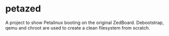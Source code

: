 # petazed
A project to show Petalinux booting on the original ZedBoard.  Debootstrap, qemu and chroot are used to create a clean filesystem from scratch.

